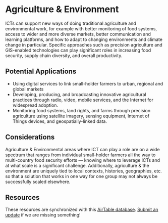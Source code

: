 # Agriculture & Environment

ICTs can support new ways of doing traditional agriculture and environmental work, for example with better monitoring of food systems, access to wider and more diverse markets, better communication and learning platforms, and how to adapt to changing environments and climate change in particular. Specific approaches such as precision agriculture and GIS-enabled technologies can play significant roles in increasing food security, supply chain diversity, and overall productivity.

## Potential Applications

- Using digital services to link small-holder farmers to urban, regional and global markets
- Developing, producing, and broadcasting innovative agricultural practices through radio, video, mobile services, and the Internet for widespread adoption.
- Monitoring food systems, land rights, and farms through precision agriculture using satellite imagery, sensing equipment, Internet of Things devices, and geospatially-linked data.

## Considerations

Agriculture & Environmental areas where ICT can play a role are on a wide spectrum that ranges from individual small-holder farmers all the way to multi-country food security efforts — knowing where to leverage ICTs and at what scale is a significant challenge. Additionally, agriculture & the environment are uniquely tied to local contexts, histories, geographies, etc. so that a solution that works in one way for one group may not always be successfully scaled elsewhere.

## Resources

These resources are synchronized with this [AirTable database](https://airtable.com/shrIyFNx0PYL39Alh/tbl9kGk4uuG08xTJt?backgroundColor=green&viewControls=on). [Submit an update](https://airtable.com/shrtcZuxBz8d6tHjE) if we are missing something!

<vue-airtable
:columns="['Name', 'Description', 'Topic', 'Link', 'Type']"
filter="{Topic} = 'Agriculture & Environment'"
view="Public">
</vue-airtable>
